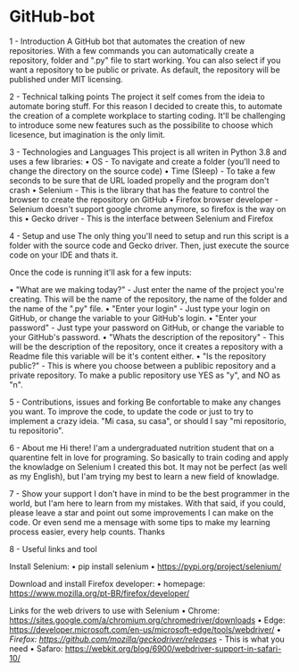 # GitHub-bot

1 - Introduction
  A GitHub bot that automates the creation of new repositories. With a few commands you can automatically create a repository, folder and ".py" file to start working. You can also select if you want a repository to be public or private. As default, the repository will be published under MIT licensing.
  
2 - Technical talking points
  The project it self comes from the ideia to automate boring stuff. For this reason I decided to create this, to automate the creation of a complete workplace to starting coding. It'll be challenging to introduce some new features such as the possibilite to choose which licesence, but imagination is the only limit.

3 - Technologies and Languages
  This project is all writen in Python 3.8 and uses a few libraries:
      • OS - To navigate and create a folder (you'll need to change the directory on the source code)
      • Time (Sleep) - To take a few seconds to be sure that de URL loaded propelly and the program don't crash
      • Selenium - This is the library that has the feature to control the browser to create the repository on GitHub
      • Firefox browser developer - Selenium doesn't support google chrome anymore, so firefox is the way on this
      • Gecko driver - This is the interface between Selenium and Firefox
 
4 - Setup and use
  The only thing you'll need to setup and run this script is a folder with the source code and Gecko driver. Then, just execute the source code on your IDE and thats it.
  
  Once the code is running it'll ask for a few inputs:
  
  • "What are we making today?" - Just enter the name of the project you're creating. This will be the name of the repository, the name of the folder and the name of the ".py" file.
  • "Enter your login" - Just type your login on GitHub, or change the variable to your GitHub's login.
  • "Enter your password" - Just type your password on GitHub, or change the variable to your GitHub's password.
  • "Whats the description of the repository" - This will be the description of the repository, once it creates a repository with a Readme file this variable will be it's content either.
  • "Is the repository public?" - This is where you choose between a publibic repository and a private repository. To make a public repository use YES as "y", and NO as "n".

5 - Contributions, issues and forking
  Be confortable to make any changes you want. To improve the code, to update the code or just to try to implement a crazy ideia. "Mi casa, su casa", or should I say "mi repositorio, tu repositorio".
  
6 - About me
  Hi there! I'am a undergraduated nutrition student that on a quarentine felt in love for programing. So basically to train coding and apply the knowladge on Selenium I created this bot. It may not be perfect (as well as my English), but I'am trying my best to learn a new field of knowladge.
  
7 - Show your support
  I don't have in mind to be the best programmer in the world, but I'am here to learn from my mistakes. With that said, if you could, please leave a star and point out some improvements I can make on the code. Or even send me a mensage with some tips to make my learning process easier, every help counts. Thanks
  
  
8 - Useful links and tool

Install Selenium:
  • pip install selenium
  • https://pypi.org/project/selenium/

Download and install Firefox developer:
  • homepage: https://www.mozilla.org/pt-BR/firefox/developer/

Links for the web drivers to use with Selenium
  • Chrome: https://sites.google.com/a/chromium.org/chromedriver/downloads
  • Edge: https://developer.microsoft.com/en-us/microsoft-edge/tools/webdriver/
  • *Firefox: https://github.com/mozilla/geckodriver/releases* - This is what you need
  • Safaro: https://webkit.org/blog/6900/webdriver-support-in-safari-10/
  

